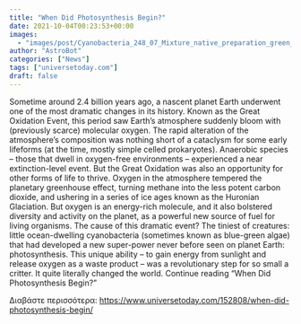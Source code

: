 ```yaml
---
title: "When Did Photosynthesis Begin?"
date: 2021-10-04T00:23:53+00:00
images:
  - "images/post/Cyanobacteria_248_07_Mixture_native_preparation_green_filter.jpg"
author: "AstroBot"
categories: ["News"]
tags: ["universetoday.com"]
draft: false
---
```


Sometime around 2.4 billion years ago, a nascent planet Earth underwent one of the most dramatic changes in its history. Known as the Great Oxidation Event, this period saw Earth’s atmosphere suddenly bloom with (previously scarce) molecular oxygen. The rapid alteration of the atmosphere’s composition was nothing short of a cataclysm for some early lifeforms (at the time, mostly simple celled prokaryotes). Anaerobic species – those that dwell in oxygen-free environments – experienced a near extinction-level event. But the Great Oxidation was also an opportunity for other forms of life to thrive. Oxygen in the atmosphere tempered the planetary greenhouse effect, turning methane into the less potent carbon dioxide, and ushering in a series of ice ages known as the Huronian Glaciation. But oxygen is an energy-rich molecule, and it also bolstered diversity and activity on the planet, as a powerful new source of fuel for living organisms. The cause of this dramatic event? The tiniest of creatures: little ocean-dwelling cyanobacteria (sometimes known as blue-green algae) that had developed a new super-power never before seen on planet Earth: photosynthesis. This unique ability – to gain energy from sunlight and release oxygen as a waste product – was a revolutionary step for so small a critter. It quite literally changed the world. Continue reading “When Did Photosynthesis Begin?” 

Διαβάστε περισσότερα: https://www.universetoday.com/152808/when-did-photosynthesis-begin/
